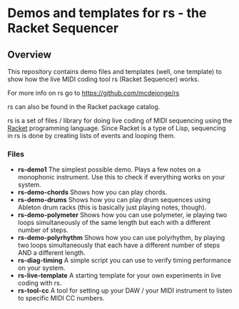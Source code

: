 # Demos and templates for rs - the Racket Sequencer

## Overview

This repository contains demo files and templates (well, one template) to show how the live MIDI coding tool rs (Racket Sequencer) works.

For more info on rs go to https://github.com/mcdejonge/rs

rs can also be found in the Racket package catalog.

rs is a set of files / library for doing live coding of MIDI sequencing using the [Racket](https://racket-lang.org) programming language. Since Racket is a type of Lisp, sequencing in rs is done by creating lists of events and looping them.

### Files

* **rs-demo1** The simplest possible demo. Plays a few notes on a monophonic instrument. Use this to check if everything works on your system.
* **rs-demo-chords** Shows how you can play chords.
* **rs-demo-drums** Shows how you can play drum sequences using Ableton drum racks (this is basically just playing notes, though).
* **rs-demo-polymeter** Shows how you can use polymeter, ie playing two loops simultaneously of the same length but each with a different number of steps.
* **rs-demo-polyrhythm** Shows how you can use polyrhythm, by playing two loops simultaneously that each have a different number of steps AND a different length.
* **rs-diag-timing** A simple script you can use to verify timing performance on your system.
* **rs-live-template** A starting template for your own experiments in live coding with rs.
* **rs-tool-cc** A tool for setting up your DAW / your MIDI instrument to listen to specific MIDI CC numbers.
